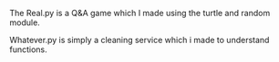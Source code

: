  The Real.py is a Q&A game which I made using the turtle and random module.

Whatever.py is simply a cleaning service which i made to understand functions.
